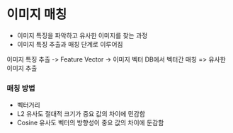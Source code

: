 # 이미지 매칭

- 이미지 특징을 파악하고 유사한 이미지를 찾는 과정
- 이미지 특징 추출과 매칭 단계로 이루어짐

이미지 특징 추출 -> Feature Vector -> 이미지 벡터 DB에서 벡터간 매칭  =>  유사한 이미지 추출


### 매칭 방법
- 벡터거리
- L2 유사도
  절대적 크기가 중요
  값의 차이에 민감함
- Cosine 유사도
  벡터의 방향성이 중요
  값의 차이에 둔감함
